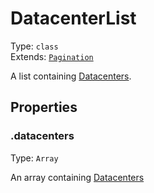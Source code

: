 # DatacenterList

Type: `class`<br>
Extends: [`Pagination`](../misc/pagination.md)

A list containing [Datacenters](datacenter.md).

## Properties

### .datacenters

Type: `Array`

An array containing [Datacenters](datacenter.md)
